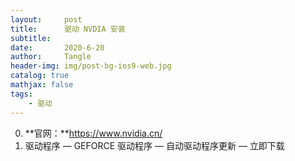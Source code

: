 ```yaml
---
layout:     post
title:      驱动 NVDIA 安装
subtitle:   
date:       2020-6-20
author:     Tangle
header-img: img/post-bg-ios9-web.jpg
catalog: true
mathjax: false
tags:
    - 驱动
---
```


0. **官网：**https://www.nvidia.cn/
0. 驱动程序 — GEFORCE 驱动程序 — 自动驱动程序更新 — 立即下载
